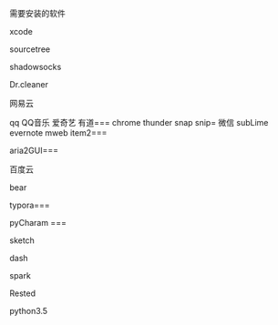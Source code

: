 需要安装的软件

xcode

sourcetree

shadowsocks

Dr.cleaner

网易云

qq   QQ音乐   爱奇艺 有道===    chrome  thunder   snap   snip=   微信   subLime evernote  mweb   item2===

aria2GUI===

百度云

bear

typora===

pyCharam  ===

sketch

dash

spark

Rested

python3.5

